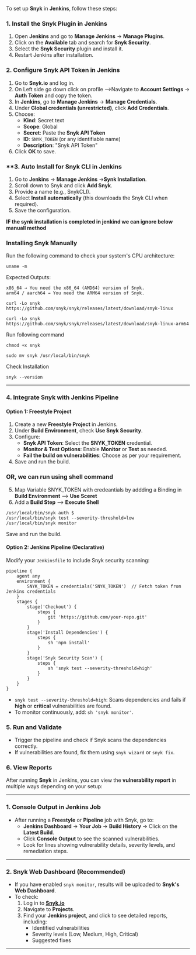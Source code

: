 To set up **Snyk** in **Jenkins**, follow these steps:

### **1. Install the Snyk Plugin in Jenkins**
1. Open **Jenkins** and go to **Manage Jenkins** → **Manage Plugins**.
2. Click on the **Available** tab and search for **Snyk Security**.
3. Select the **Snyk Security** plugin and install it.
4. Restart Jenkins after installation.

### **2. Configure Snyk API Token in Jenkins**
1. Go to **Snyk.io** and log in.
2. On Left side go down click on profile -->Navigate to **Account Settings** → **Auth Token** and copy the token.
3. In **Jenkins**, go to **Manage Jenkins** → **Manage Credentials**.
4. Under **Global credentials (unrestricted)**, click **Add Credentials**.
5. Choose:
   - **Kind**: Secret text
   - **Scope**: Global
   - **Secret**: Paste the **Snyk API Token**
   - **ID**: `SNYK_TOKEN` (or any identifiable name)
   - **Description**: "Snyk API Token"
6. Click **OK** to save.

### **3. Auto Install for Snyk CLI in Jenkins
1. Go to **Jenkins** → **Manage Jenkins** →**Synk Installation**.
2. Scroll down to Snyk and click **Add Snyk**.
3. Provide a name (e.g., SnykCLI).
4. Select **Install automatically** (this downloads the Snyk CLI when required).
5. Save the configuration.

**IF the synk installation is completed in jenkind we can ignore below manuall method**

### **Installing Snyk Manually**
Run the following command to check your system's CPU architecture:
```
uname -m
```
Expected Outputs:

    x86_64 → You need the x86_64 (AMD64) version of Snyk.
    arm64 / aarch64 → You need the ARM64 version of Snyk.

```
curl -Lo snyk https://github.com/snyk/snyk/releases/latest/download/snyk-linux
```
```
curl -Lo snyk https://github.com/snyk/snyk/releases/latest/download/snyk-linux-arm64
```
Run following command
```
chmod +x snyk
```
```
sudo mv snyk /usr/local/bin/snyk
```

Check Installation
```
snyk --version
```

---

### **4. Integrate Snyk with Jenkins Pipeline**
#### **Option 1: Freestyle Project**
1. Create a new **Freestyle Project** in Jenkins.
2. Under **Build Environment**, check **Use Snyk Security**.
3. Configure:
   - **Snyk API Token**: Select the **SNYK_TOKEN** credential.
   - **Monitor & Test Options**: Enable **Monitor** or **Test** as needed.
   - **Fail the build on vulnerabilities**: Choose as per your requirement.
4. Save and run the build. <br>
### **OR, we can run using shell command**
5. Map Variable SNYK_TOKEN with credeantials by addding a Binding in **Build Environment** --> **Use Sceret**
6. Add a **Build Step** --> **Execute Shell**
```
/usr/local/bin/snyk auth $
/usr/local/bin/snyk test --severity-threshold=low
/usr/local/bin/snyk monitor
```
Save and run the build.

#### **Option 2: Jenkins Pipeline (Declarative)**
Modify your `Jenkinsfile` to include Snyk security scanning:

```
pipeline {
    agent any
    environment {
        SNYK_TOKEN = credentials('SNYK_TOKEN')  // Fetch token from Jenkins credentials
    }
    stages {
        stage('Checkout') {
            steps {
                git 'https://github.com/your-repo.git'
            }
        }
        stage('Install Dependencies') {
            steps {
                sh 'npm install'
            }
        }
        stage('Snyk Security Scan') {
            steps {
                sh 'snyk test --severity-threshold=high'
            }
        }
    }
}
```
- `snyk test --severity-threshold=high`: Scans dependencies and fails if **high** or **critical** vulnerabilities are found.
- To monitor continuously, add: `sh 'snyk monitor'`.

### **5. Run and Validate**
- Trigger the pipeline and check if Snyk scans the dependencies correctly.
- If vulnerabilities are found, fix them using `snyk wizard` or `snyk fix`.

### **6. View Reports**
After running **Snyk** in Jenkins, you can view the **vulnerability report** in multiple ways depending on your setup:

---

### **1. Console Output in Jenkins Job**
- After running a **Freestyle** or **Pipeline** job with Snyk, go to:
  - **Jenkins Dashboard** → **Your Job** → **Build History** → Click on the **Latest Build**.
  - Click **Console Output** to see the scanned vulnerabilities.
  - Look for lines showing vulnerability details, severity levels, and remediation steps.

---

### **2. Snyk Web Dashboard (Recommended)**
- If you have enabled `snyk monitor`, results will be uploaded to **Snyk's Web Dashboard**.
- To check:
  1. Log in to **[Snyk.io](https://snyk.io)**
  2. Navigate to **Projects**.
  3. Find your **Jenkins project**, and click to see detailed reports, including:
     - Identified vulnerabilities
     - Severity levels (Low, Medium, High, Critical)
     - Suggested fixes

---
